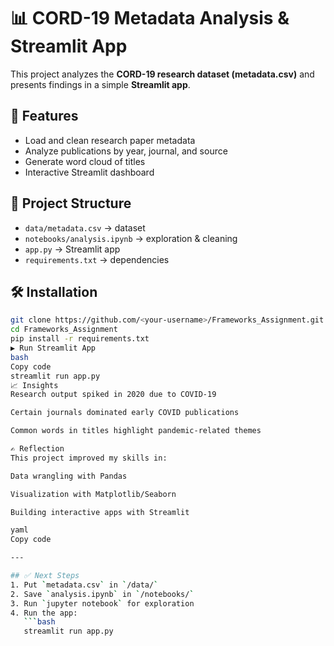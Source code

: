 # 📊 CORD-19 Metadata Analysis & Streamlit App

This project analyzes the **CORD-19 research dataset (metadata.csv)** and presents findings in a simple **Streamlit app**.

## 🚀 Features
- Load and clean research paper metadata
- Analyze publications by year, journal, and source
- Generate word cloud of titles
- Interactive Streamlit dashboard

## 📂 Project Structure
- `data/metadata.csv` → dataset
- `notebooks/analysis.ipynb` → exploration & cleaning
- `app.py` → Streamlit app
- `requirements.txt` → dependencies

## 🛠️ Installation
```bash
git clone https://github.com/<your-username>/Frameworks_Assignment.git
cd Frameworks_Assignment
pip install -r requirements.txt
▶️ Run Streamlit App
bash
Copy code
streamlit run app.py
📈 Insights
Research output spiked in 2020 due to COVID-19

Certain journals dominated early COVID publications

Common words in titles highlight pandemic-related themes

✍️ Reflection
This project improved my skills in:

Data wrangling with Pandas

Visualization with Matplotlib/Seaborn

Building interactive apps with Streamlit

yaml
Copy code

---

## ✅ Next Steps
1. Put `metadata.csv` in `/data/`  
2. Save `analysis.ipynb` in `/notebooks/`  
3. Run `jupyter notebook` for exploration  
4. Run the app:  
   ```bash
   streamlit run app.py